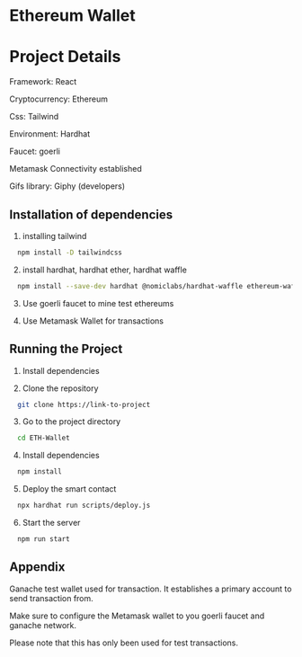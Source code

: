 
# Ethereum Wallet


# Project Details

Framework: React

Cryptocurrency: Ethereum

Css: Tailwind

Environment: Hardhat

Faucet: goerli

Metamask Connectivity established

Gifs library: Giphy (developers)




## Installation of dependencies

1) installing tailwind

```bash
  npm install -D tailwindcss
```

2) install hardhat, hardhat ether, hardhat waffle

```bash
  npm install --save-dev hardhat @nomiclabs/hardhat-waffle ethereum-waffle chai @nomiclabs/hardhat-ethers ethers
```

3) Use goerli faucet to mine test ethereums

4) Use Metamask Wallet for transactions


    
## Running the Project

1) Install dependencies

2) Clone the repository

```bash
  git clone https://link-to-project
```

3) Go to the project directory

```bash
  cd ETH-Wallet
```

4) Install dependencies

```bash
  npm install
```

5) Deploy the smart contact

```bash
  npx hardhat run scripts/deploy.js
```
6) Start the server

```bash
  npm run start
```


## Appendix

Ganache test wallet used for transaction. It establishes a primary account to send transaction from.

Make sure to configure the Metamask wallet to you goerli faucet and ganache network.

Please note that this has only been used for test transactions.

